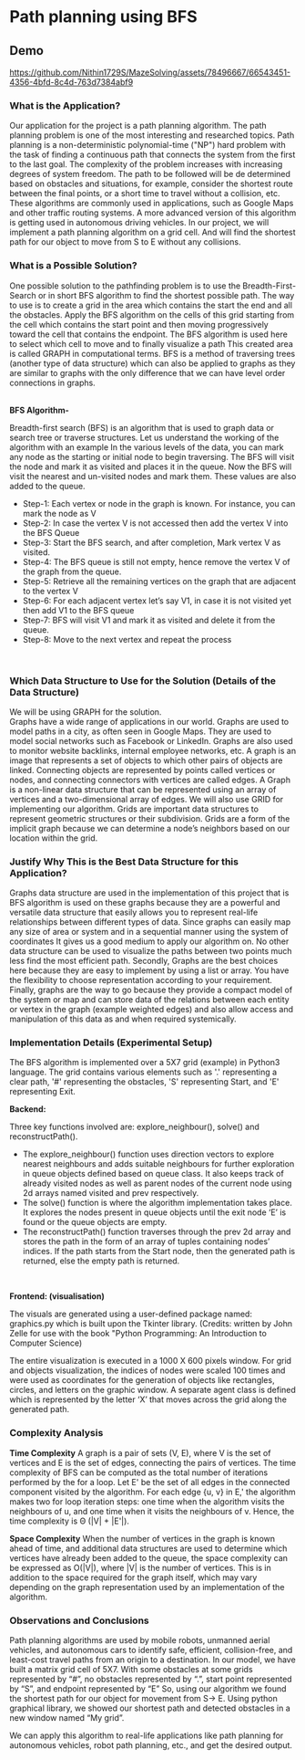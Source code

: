 # Path planning using BFS

## Demo

https://github.com/Nithin1729S/MazeSolving/assets/78496667/66543451-4356-4bfd-8c4d-763d7384abf9



### What is the Application?

Our application for the project is a path planning algorithm. 
The path planning problem is one of the most interesting and researched topics.
Path planning is a non-deterministic polynomial-time ("NP") hard problem with the task of finding a continuous path that connects the system from the first to the last goal. The complexity of the problem increases with increasing degrees of system freedom. The path to be followed will be de determined based on obstacles and situations, for example, consider the shortest route between the final points, or a short time to travel without a collision, etc.
These algorithms are commonly used in applications, such as Google Maps and other traffic routing systems. A more advanced version of this algorithm is getting used in autonomous driving vehicles. 
In our project, we will implement a path planning algorithm on a grid cell. And will find the shortest path for our object to move from S to E without any collisions.

### What is a Possible Solution?

One possible solution to the pathfinding problem is to use the Breadth-First-Search or in short BFS algorithm to find the shortest possible path. The way to use is to create a grid in the area which contains the start the end and all the obstacles. Apply the BFS algorithm on the cells of this grid starting from the cell which contains the start point and then moving progressively toward the cell that contains the endpoint. The BFS algorithm is used here to select which cell to move and to finally visualize a path This created area is called GRAPH in computational terms. BFS is a method of traversing trees (another type of data structure) which can also be applied to graphs as they are similar to graphs with the only difference that we can have level order connections in graphs. 
<br>
<br>

**BFS Algorithm-**
<br>

Breadth-first search (BFS) is an algorithm that is used to graph data or search tree or traverse structures. Let us understand the working of the algorithm with an example
In the various levels of the data, you can mark any node as the starting or initial node to begin traversing. The BFS will visit the node and mark it as visited and places it in the queue. Now the BFS will visit the nearest and un-visited nodes and mark them. These values are also added to the queue.

* Step-1: Each vertex or node in the graph is known. For instance, you can mark the node as V 
* Step-2: In case the vertex V is not accessed then add the vertex V into the BFS Queue
* Step-3: Start the BFS search, and after completion, Mark vertex V as visited.
* Step-4: The BFS queue is still not empty, hence remove the vertex V of the graph from the queue.
* Step-5: Retrieve all the remaining vertices on the graph that are adjacent to the vertex V
* Step-6: For each adjacent vertex let’s say V1, in case it is not visited yet then add V1 to the BFS queue
* Step-7: BFS will visit V1 and mark it as visited and delete it from the queue.
* Step-8: Move to the next vertex and repeat the process 
<br>

### Which Data Structure to Use for the Solution (Details of the Data Structure)

We will be using GRAPH for the solution.  
Graphs have a wide range of applications in our world. Graphs are used to model paths in a city, as often seen in Google Maps. They are used to model social networks such as Facebook or LinkedIn. Graphs are also used to monitor website backlinks, internal employee networks, etc. 
A graph is an image that represents a set of objects to which other pairs of objects are linked. Connecting objects are represented by points called vertices or nodes, and connecting connectors with vertices are called edges. A Graph is a non-linear data structure that can be represented using an array of vertices and a two-dimensional array of edges. We will also use GRID for implementing our algorithm. Grids are important data structures to represent geometric structures or their subdivision. Grids are a form of the implicit graph because we can determine a node’s neighbors based on our location within the grid.

### Justify Why This is the Best Data Structure for this Application?

Graphs data structure are used in the implementation of this project that is BFS algorithm is used on these graphs because they are a powerful and versatile data structure that easily allows you to represent real-life relationships between different types of data. Since graphs can easily map any size of area or system and in a sequential manner using the system of coordinates It gives us a good medium to apply our algorithm on. No other data structure can be used to visualize the paths between two points much less find the most efficient path. Secondly, Graphs are the best choices here because they are easy to implement by using a list or array. You have the flexibility to choose representation according to your requirement. Finally, graphs are the way to go because they provide a compact model of the system or map and can store data of the relations between each entity or vertex in the graph (example weighted edges) and also allow access and manipulation of this data as and when required systemically.

### Implementation Details (Experimental Setup)

The BFS algorithm is implemented over a 5X7 grid (example) in Python3 language. The grid contains various elements such as '.' representing a clear path, '#' representing the obstacles, 'S' representing Start, and 'E' representing Exit.

**Backend:**
<br>

Three key functions involved are: explore_neighbour(), solve() and reconstructPath().
<br>

* The explore_neighbour() function uses direction vectors to explore nearest neighbours and adds suitable neighbours for further exploration in queue objects defined based on queue class. It also keeps track of already visited nodes as well as parent nodes of the current node using 2d arrays named visited and prev respectively. 
* The solve() function is where the algorithm implementation takes place. It explores the nodes present in queue objects until the exit node ‘E’ is found or the queue objects are empty.
* The reconstructPath() function traverses through the prev 2d array and stores the path in the form of an array of tuples containing nodes’ indices. If the path starts from the Start node, then the generated path is returned, else the empty path is returned.
<br>

**Frontend: (visualisation)**
<br>

The visuals are generated using a user-defined package named: graphics.py which is built upon the Tkinter library. (Credits: written by John Zelle for use with the book "Python Programming: An Introduction to Computer Science)
<br>

The entire visualization is executed in a 1000 X 600 pixels window. For grid and objects visualization, the indices of nodes were scaled 100 times and were used as coordinates for the generation of objects like rectangles, circles, and letters on the graphic window. A separate agent class is defined which is represented by the letter ‘X’ that moves across the grid along the generated path. 

### Complexity Analysis

**Time Complexity**
A graph is a pair of sets (V, E), where V is the set of vertices and E is the set of edges, connecting the pairs of vertices. The time complexity of BFS can be computed as the total number of iterations performed by the for a loop.
Let E' be the set of all edges in the connected component visited by the algorithm. For each edge {u, v} in E,' the algorithm makes two for loop iteration steps: one time when the algorithm visits the neighbours of u, and one time when it visits the neighbours of v. Hence, the time complexity is Θ (|V| + |E'|).
<br>

**Space Complexity**
When the number of vertices in the graph is known ahead of time, and additional data structures are used to determine which vertices have already been added to the queue, the space complexity can be expressed as O(|V|), where |V| is the number of vertices. This is in addition to the space required for the graph itself, which may vary depending on the graph representation used by an implementation of the algorithm.

### Observations and Conclusions

Path planning algorithms are used by mobile robots, unmanned aerial vehicles, and autonomous cars to identify safe, efficient, collision-free, and least-cost travel paths from an origin to a destination. In our model, we have built a matrix grid cell of 5X7. With some obstacles at some grids represented by “#”, no obstacles represented by “.”, start point represented by “S”, and endpoint represented by “E” So, using our algorithm we found the shortest path for our object for movement from S-> E. Using python graphical library, we showed our shortest path and detected obstacles in a new window named “My grid”.

We can apply this algorithm to real-life applications like path planning for autonomous vehicles, robot path planning, etc., and get the desired output.


